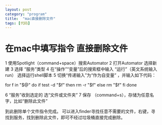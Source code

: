 ```yaml
---
layout: post
category: "program"
title:  "mac直接删除文件"
tags: [代码]
---
```

# 在mac中填写指令 直接删除文件

1 使用Spotlight（command+space）搜索Automator
2 打开Automator 选择新建
3 选择 “服务”类型
4 在“操作”“变量”后的搜索框中输入 “运行”（英文系统输入 run） 选择运行shell脚本
5 切换“传递输入”为“作为自变量” ，并输入如下代码：

for f in "$@"
do
	if test -d "$f"
	then
		rm -r "$f"
	else
		rm "$f"
	fi
done

6 “服务”收到选定的 选“文件或文件夹”
7 保存 （command+s），存储为任意名字，比如“删除此文件”

到此删除单个文件指令完成。
可以进入finder寻找任意不需要的文件，右键，寻找到服务，找到删除此文件，即可不经过垃圾桶直接完成删除。